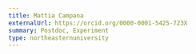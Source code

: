 ```yaml
---
title: Mattia Campana
externalUrl: https://orcid.org/0000-0001-5425-723X
summary: Postdoc, Experiment
type: northeasternuniversity
---
```

